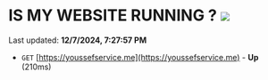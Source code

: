 # IS MY WEBSITE RUNNING ? [![](https://img.shields.io/static/v1?label=Sponsor&message=%E2%9D%A4&logo=GitHub&color=%23fe8e86)](https://github.com/sponsors/Youssef-Lehmam)

Last updated: **12/7/2024, 7:27:57 PM**

- `GET` [https://youssefservice.me](https://youssefservice.me) - **Up** (210ms)

